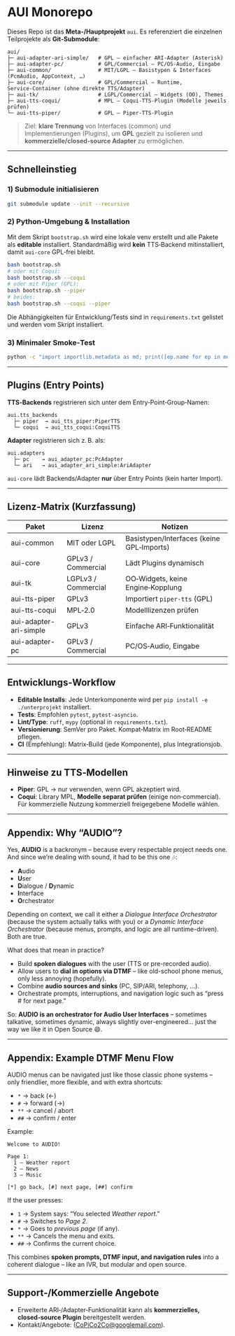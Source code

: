 # AUI Monorepo

Dieses Repo ist das **Meta-/Hauptprojekt** `aui`. Es referenziert die einzelnen Teilprojekte als **Git-Submodule**:

```
aui/
├─ aui-adapter-ari-simple/   # GPL – einfacher ARI‑Adapter (Asterisk)
├─ aui-adapter-pc/           # GPL/Commercial – PC/OS‑Audio, Eingabe
├─ aui-common/               # MIT/LGPL – Basistypen & Interfaces (PcmAudio, AppContext, …)
├─ aui-core/                 # GPL/Commercial – Runtime, Service‑Container (ohne direkte TTS/Adapter)
├─ aui-tk/                   # LGPL/Commercial – Widgets (OO), Themes
├─ aui-tts-coqui/            # MPL – Coqui‑TTS‑Plugin (Modelle jeweils prüfen)
└─ aui-tts-piper/            # GPL – Piper‑TTS‑Plugin
```

> Ziel: **klare Trennung** von Interfaces (common) und Implementierungen (Plugins), um **GPL** gezielt zu isolieren und
> **kommerzielle/closed‑source Adapter** zu ermöglichen.

---

## Schnelleinstieg

### 1) Submodule initialisieren
```bash
git submodule update --init --recursive
```

### 2) Python‑Umgebung & Installation
Mit dem Skript `bootstrap.sh` wird eine lokale venv erstellt und alle Pakete als **editable** installiert.
Standardmäßig wird **kein** TTS‑Backend mitinstalliert, damit `aui-core` GPL‑frei bleibt.
```bash
bash bootstrap.sh
# oder mit Coqui:
bash bootstrap.sh --coqui
# oder mit Piper (GPL):
bash bootstrap.sh --piper
# beides:
bash bootstrap.sh --coqui --piper
```

Die Abhängigkeiten für Entwicklung/Tests sind in `requirements.txt` gelistet und werden vom Skript installiert.

### 3) Minimaler Smoke‑Test
```bash
python -c "import importlib.metadata as md; print([ep.name for ep in md.entry_points(group='aui.tts_backends')])"
```

---

## Plugins (Entry Points)

**TTS‑Backends** registrieren sich unter dem Entry‑Point‑Group‑Namen:
```
aui.tts_backends
  ├─ piper  → aui_tts_piper:PiperTTS
  └─ coqui  → aui_tts_coqui:CoquiTTS
```

**Adapter** registrieren sich z. B. als:
```
aui.adapters
  ├─ pc    → aui_adapter_pc:PcAdapter
  └─ ari   → aui_adapter_ari_simple:AriAdapter
```

`aui-core` lädt Backends/Adapter **nur** über Entry Points (kein harter Import).

---

## Lizenz‑Matrix (Kurzfassung)

| Paket                 | Lizenz                 | Notizen                                  |
|-----------------------|------------------------|------------------------------------------|
| aui-common            | MIT oder LGPL          | Basistypen/Interfaces (keine GPL‑Imports)|
| aui-core              | GPLv3 / Commercial     | Lädt Plugins dynamisch                   |
| aui-tk                | LGPLv3 / Commercial    | OO‑Widgets, keine Engine‑Kopplung        |
| aui-tts-piper         | GPLv3                  | Importiert `piper-tts` (GPL)             |
| aui-tts-coqui         | MPL‑2.0                | Modelllizenzen prüfen                    |
| aui-adapter-ari-simple| GPLv3                  | Einfache ARI‑Funktionalität              |
| aui-adapter-pc        | GPLv3 / Commercial     | PC/OS‑Audio, Eingabe                     |

---

## Entwicklungs‑Workflow

- **Editable Installs**: Jede Unterkomponente wird per `pip install -e ./unterprojekt` installiert.
- **Tests**: Empfohlen `pytest`, `pytest-asyncio`.  
- **Lint/Type**: `ruff`, `mypy` (optional in `requirements.txt`).
- **Versionierung**: SemVer pro Paket. Kompat‑Matrix im Root‑README pflegen.
- **CI** (Empfehlung): Matrix‑Build (jede Komponente), plus Integrationsjob.

---

## Hinweise zu TTS‑Modellen

- **Piper**: GPL → nur verwenden, wenn GPL akzeptiert wird.
- **Coqui**: Library MPL, **Modelle separat prüfen** (einige non‑commercial). Für kommerzielle Nutzung kommerziell freigegebene Modelle wählen.

---

## Appendix: Why “AUDIO”?

Yes, **AUDIO** is a backronym – because every respectable project needs one.  
And since we’re dealing with sound, it had to be this one 🎶:

- **A**udio  
- **U**ser  
- **D**ialogue / **D**ynamic  
- **I**nterface  
- **O**rchestrator  

Depending on context, we call it either a *Dialogue Interface Orchestrator* (because the system actually talks with you) or a *Dynamic Interface Orchestrator* (because menus, prompts, and logic are all runtime-driven). Both are true.

What does that mean in practice?

- Build **spoken dialogues** with the user (TTS or pre-recorded audio).  
- Allow users to **dial in options via DTMF** – like old-school phone menus, only less annoying (hopefully).  
- Combine **audio sources and sinks** (PC, SIP/ARI, telephony, …).  
- Orchestrate prompts, interruptions, and navigation logic such as “press # for next page.”  

So: **AUDIO is an orchestrator for Audio User Interfaces** – sometimes talkative, sometimes dynamic, always slightly over-engineered… just the way we like it in Open Source 😄.  

---

## Appendix: Example DTMF Menu Flow

AUDIO menus can be navigated just like those classic phone systems –  
only friendlier, more flexible, and with extra shortcuts:

- `*`   → back (←)  
- `#`   → forward (→)  
- `**`  → cancel / abort  
- `##`  → confirm / enter  

Example:

```
Welcome to AUDIO!

Page 1:
  1 – Weather report
  2 – News
  3 – Music

[*] go back, [#] next page, [##] confirm
```

If the user presses:

- `1` → System says: “You selected *Weather report*.”  
- `#` → Switches to *Page 2*.  
- `*` → Goes to *previous page* (if any).  
- `**` → Cancels the menu and exits.  
- `##` → Confirms the current choice.  

This combines **spoken prompts, DTMF input, and navigation rules** into a coherent dialogue – like an IVR, but modular and open source.

---

## Support‑/Kommerzielle Angebote

- Erweiterte ARI‑/Adapter‑Funktionalität kann als **kommerzielles, closed‑source Plugin** bereitgestellt werden.
- Kontakt/Angebote: (CoPiCo2Co@googlemail.com).
